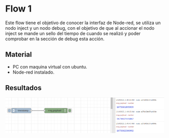 # Flow 1

Este flow tiene el objetivo de conocer la interfaz de Node-red, se utiliza un nodo inject y un nodo debug, con el objetivo de que al accionar el nodo inject se mande un sello del tiempo de cuando se realizó y poder comprobar en la sección de debug esta acción.

## Material

- PC con maquina virtual con ubuntu.
- Node-red instalado.

## Resultados
![Flow 1](https://github.com/angelumoca21/SamsungInnovationCampus/blob/main/flow1/imagenes/flow1.png)



